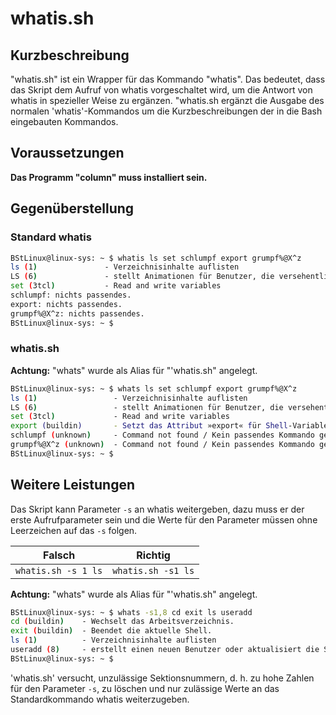 # whatis.sh #

## Kurzbeschreibung ##

"whatis.sh" ist ein Wrapper für das Kommando "whatis". Das bedeutet, dass das Skript dem Aufruf von whatis vorgeschaltet wird, um die Antwort von whatis in spezieller Weise zu ergänzen. "whatis.sh ergänzt die Ausgabe des normalen 'whatis'-Kommandos um die Kurzbeschreibungen der in die Bash eingebauten Kommandos.

## Voraussetzungen ##

**Das Programm "column" muss installiert sein.**

## Gegenüberstellung ##

### Standard whatis ###
```bash
BStLinux@linux-sys: ~ $ whatis ls set schlumpf export grumpf%@X^z
ls (1)               - Verzeichnisinhalte auflisten
LS (6)               - stellt Animationen für Benutzer, die versehentlich LS...
set (3tcl)           - Read and write variables
schlumpf: nichts passendes.
export: nichts passendes.
grumpf%@X^z: nichts passendes.
BStLinux@linux-sys: ~ $ 
```

### whatis.sh ###
**Achtung:** "whats" wurde als Alias für "'whatis.sh" angelegt. 

```bash
BStLinux@linux-sys: ~ $ whats ls set schlumpf export grumpf%@X^z
ls (1)                 - Verzeichnisinhalte auflisten
LS (6)                 - stellt Animationen für Benutzer, die versehentlich LS...
set (3tcl)             - Read and write variables
export (buildin)       - Setzt das Attribut »export« für Shell-Variablen.
schlumpf (unknown)     - Command not found / Kein passendes Kommando gefunden
grumpf%@X^z (unknown)  - Command not found / Kein passendes Kommando gefunden
BStLinux@linux-sys: ~ $  
```

## Weitere Leistungen ##

Das Skript kann Parameter `-s` an whatis weitergeben, dazu muss er der erste Aufrufparameter sein und die Werte für den Parameter müssen ohne Leerzeichen auf das `-s` folgen.

| Falsch              | Richtig            |
| ------------------- | ------------------ |
| `whatis.sh -s 1 ls` | `whatis.sh -s1 ls` |

**Achtung:** "whats" wurde als Alias für "'whatis.sh" angelegt. 

```bash
BStLinux@linux-sys: ~ $ whats -s1,8 cd exit ls useradd
cd (buildin)    - Wechselt das Arbeitsverzeichnis.
exit (buildin)  - Beendet die aktuelle Shell.
ls (1)          - Verzeichnisinhalte auflisten
useradd (8)     - erstellt einen neuen Benutzer oder aktualisiert die St...
BStLinux@linux-sys: ~ $
```

'whatis.sh' versucht, unzulässige Sektionsnummern, d. h. zu hohe Zahlen für den Parameter `-s`, zu löschen und nur zulässige Werte an das Standardkommando whatis weiterzugeben.  

